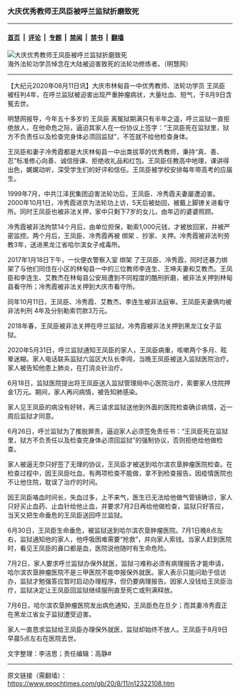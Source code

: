 ### 大庆优秀教师王凤臣被呼兰监狱折磨致死

---

#### [首页](../../../..?n12322108) &nbsp;|&nbsp; [评论](../../../../../epoch-comment?n12322108) &nbsp;|&nbsp; [专题](../../../../../epoch-special?n12322108) &nbsp;|&nbsp; [禁闻](../../../../../epoch-news?n12322108) &nbsp;|&nbsp; [禁书](../../../../../books?n12322108) &nbsp;|&nbsp; [翻墙](https://github.com/gfw-breaker/nogfw/blob/master/README.md?n12322108)


<div><img alt="大庆优秀教师王凤臣被呼兰监狱折磨致死" class="attachment-djy_600_400 size-djy_600_400 wp-post-image" src="https://i.epochtimes.com/assets/uploads/2020/08/180f58a2c772454d7c6fd93b06f0967c.jpg"/>
<div class="caption">
 海外法轮功学员悼念在大陆被迫害致死的法轮功修炼者。（明慧网）
</div></div><hr/><div class="post_content" id="artbody" itemprop="articleBody">
 <!-- article content begin -->
 <p>
  【大纪元2020年08月11日讯】大庆市林甸县一中优秀教师、法轮功学员
  <ok href="https://www.epochtimes.com/gb/tag/%E7%8E%8B%E5%87%A4%E8%87%A3.html">
   王凤臣
  </ok>
  被枉判4年，在呼兰监狱被迫害出现严重肿瘤病状，大量吐血、短气，于8月9日含冤去世。
 </p>
 <p>
  明慧网报导，今年五十多岁的
  <ok href="https://www.epochtimes.com/gb/tag/%E7%8E%8B%E5%87%A4%E8%87%A3.html">
   王凤臣
  </ok>
  离冤狱期满只有半年之遥，呼兰监狱一直拒绝放人，在他命危之际，逼迫其家人在一份协议上签字：“王凤臣死在监狱里，狱方不负责任以及检查完身体必须回监狱”，不签就不给他检查身体。
 </p>
 <p>
  王凤臣和妻子冷秀霞都是大庆林甸县一中出类拔萃的优秀教师，秉持“真、善、忍”标准修心向善、诚信授课、拒绝收礼品和红包。王凤臣任教高中地理，课讲得出色，娓娓动听，深受学生们的好评和信任。王凤臣被学校安排每年带高考的应届生。
 </p>
 <p>
  1999年7月，中共江泽民集团迫害法轮功后，王凤臣、冷秀霞夫妻屡遭迫害。2000年10月1日，冷秀霞进京为法轮功上访，5天后被劫回，被戴上脚镣关进看守所。同时王凤臣也被非法关押，家中只剩下7岁的女儿，由年迈的婆婆照顾。
 </p>
 <p>
  冷秀霞被非法拘禁14个月后，由单位担保，勒索1,000元钱，才被放回家，并被严密监控。两个月后，王凤臣、冷秀霞再被
  <ok href="https://www.epochtimes.com/gb/tag/%E7%BB%91%E6%9E%B6.html">
   绑架
  </ok>
  、抄家、关押。冷秀霞被非法判劳教3年，送进黑龙江省哈尔滨女子戒毒所。
 </p>
 <p>
  2017年1月18日下午，一伙便衣警察入室
  <ok href="https://www.epochtimes.com/gb/tag/%E7%BB%91%E6%9E%B6.html">
   绑架
  </ok>
  了王凤臣、冷秀霞，同时还暴力绑架了与他们同住在小区的林甸县一中的三位教师李连生、王坤夫妻和艾教杰。王凤臣和李连生、艾教杰在林甸县公安局遭到不同程度的酷刑折磨，被非法关押到林甸县看守所；冷秀霞被非法关押到大庆市看守所。
 </p>
 <p>
  同年10月11日，王凤臣、冷秀霞、艾教杰、李连生被非法庭审。王凤臣夫妻俩均被
  <ok href="https://www.epochtimes.com/gb/tag/%E9%9D%9E%E6%B3%95%E5%88%A4%E5%88%91.html">
   非法判刑
  </ok>
  4年及分别勒索罚款3万元。
 </p>
 <p>
  2018年春，王凤臣被非法关押在呼兰监狱，冷秀霞被非法关押到黑龙江女子监狱。
 </p>
 <p>
  2020年5月31日，呼兰监狱通知王凤臣的家人，王凤臣病重，咳嗽两个多月、眩晕迷糊。家人电话联系监狱六监区大队长李闯，当晚王凤臣被送入监狱医院治疗。家人被告知他患上肺炎，在打消炎针治疗。
 </p>
 <p>
  6月18日，监狱医院提出将王凤臣送入监狱管理局中心医院治疗，索要家人住院押金1万元。期间，家人再问病情，被告知肺感染。
 </p>
 <p>
  家人见王凤臣的病没有好转，再三请求监狱送他到外面的医院检查确诊病情，近一周后监狱才同意。
 </p>
 <p>
  6月26日，呼兰监狱为了推脱罪责，逼迫家人必须签免责任书：“王凤臣死在监狱里，狱方不负责任以及检查完身体必须回监狱”的强制协议，否则拒绝给他做检查。
 </p>
 <p>
  家人被逼无奈只好签了无理的协议，王凤臣才被送到哈尔滨农垦肿瘤医院检查。在检查过程中，因王凤臣吐血，有两项检查不能做，拿不到检查报告。因疫情医院也不让他住院，耽误了治疗的时间。
 </p>
 <p>
  因王凤臣咯血时间长，失血过多，上不来气，医生已无法给他做气管镜确诊，家人只好买止血药、止血针给他止血，并要求7月2日再给他做检查，监狱只好答应，当天又把生命垂危的王凤臣送回呼兰监狱。
 </p>
 <p>
  6月30日，王凤臣生命垂危，被监狱送到哈尔滨农垦肿瘤医院。7月1日晚8点左右，监狱通知他的家人，他呼吸困难需要“抢救”，并向家人索钱。当家人赶到医院时，看见王凤臣的鼻口都是血，医院说他随时有生命危险。
 </p>
 <p>
  7月2日，家人要求呼兰监狱办保外就医，监狱刁难称必须有病理报告才能申请，哈尔滨农垦肿瘤医院不是三甲医院不能申报保外就医。家人表示只能问助于信访办，监狱才勉强答应暂时启动办理程序，但仍要病理报告。因家人没钱给王凤臣治疗，监狱决定让王凤臣回监狱继续服刑直至死亡或刑满释放。
 </p>
 <p>
  7月6日，哈尔滨农垦肿瘤医院发出病危通知，王凤臣危在旦夕；而其妻冷秀霞正在黑龙江省女子监狱遭受迫害。
 </p>
 <p>
  家人一直恳求监狱给王凤臣办理保外就医，监狱却始终不放人。王凤臣于8月9日早晨5点左右在医院去世。
 </p>
 <p>
  文字整理：李洁思；责任编辑：高静#
 </p>
 <!-- article content end -->
 <div id="below_article_ad">
 </div>
</div>


---

原文链接（需翻墙）：https://www.epochtimes.com/gb/20/8/11/n12322108.htm